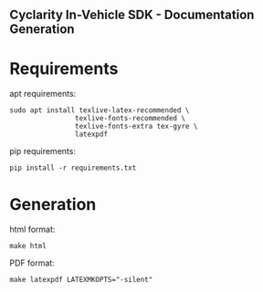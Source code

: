 ## Cyclarity In-Vehicle SDK - Documentation Generation

# Requirements

apt requirements:
```
sudo apt install texlive-latex-recommended \
                texlive-fonts-recommended \
                texlive-fonts-extra tex-gyre \
                latexpdf
```

pip requirements:
```
pip install -r requirements.txt
```

# Generation
html format:
```
make html
```
PDF format:
```
make latexpdf LATEXMKOPTS="-silent"
```
